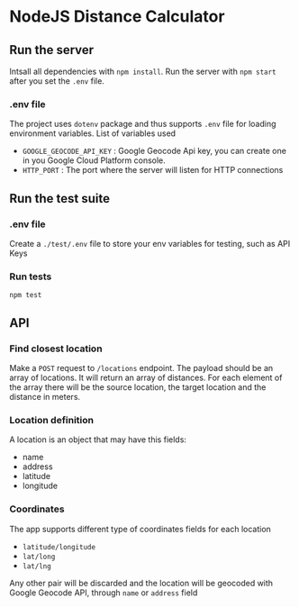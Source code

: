 # NodeJS Distance Calculator

## Run the server
Intsall all dependencies with `npm install`. Run the server with `npm start` after you set the `.env` file.

### .env file

The project uses `dotenv` package and thus supports `.env` file for loading environment variables.
List of variables used

 - `GOOGLE_GEOCODE_API_KEY` : Google Geocode Api key, you can create one in you Google Cloud Platform console.
 - `HTTP_PORT` : The port where the server will listen for HTTP connections
 
## Run the test suite

### .env file
Create a `./test/.env` file to store your env variables for testing, such as API Keys

### Run tests

```
npm test
```

## API

### Find closest location

Make a `POST` request to  `/locations` endpoint. The payload should be an array of locations.
It will return an array of distances. For each element of the array there will be the source location, the target location and the distance in meters.

### Location definition

A location is an object that may have this fields:

 - name
 - address
 - latitude
 - longitude

### Coordinates

The app supports different type of coordinates fields for each location

- `latitude/longitude`
- `lat/long`
- `lat/lng`

Any other pair will be discarded and the location will be geocoded with Google Geocode API, through `name` or `address` field
